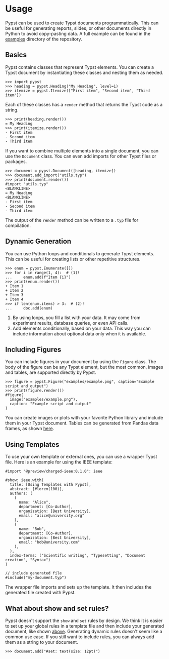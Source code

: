 # Usage

Pypst can be used to create Typst documents programmatically.
This can be useful for generating reports, slides, or other documents directly in Python to avoid copy-pasting data.
A full example can be found in the [examples](https://github.com/tilman151/pypst/docs/examples/document) directory of the repository.

## Basics

Pypst contains classes that represent Typst elements.
You can create a Typst document by instantiating these classes and nesting them as needed.

```pycon
>>> import pypst
>>> heading = pypst.Heading("My Heading", level=1)
>>> itemize = pypst.Itemize(["First item", "Second item", "Third item"])

```

Each of these classes has a `render` method that returns the Typst code as a string.

```pycon
>>> print(heading.render())
= My Heading
>>> print(itemize.render())
- First item
- Second item
- Third item

```

If you want to combine multiple elements into a single document, you can use the `Document` class.
You can even add imports for other Typst files or packages.

```pycon
>>> document = pypst.Document([heading, itemize])
>>> document.add_import("utils.typ")
>>> print(document.render())
#import "utils.typ"
<BLANKLINE>
= My Heading
<BLANKLINE>
- First item
- Second item
- Third item

```

The output of the `render` method can be written to a `.typ` file for compilation.

## Dynamic Generation

You can use Python loops and conditionals to generate Typst elements.
This can be useful for creating lists or other repetitive structures.

```pycon
>>> enum = pypst.Enumerate([])
>>> for i in range(1, 4):  # (1)!
...     enum.add(f"Item {i}")
>>> print(enum.render())
+ Item 1
+ Item 2
+ Item 3
+ Item 4
>>> if len(enum.items) > 3:  # (2)!
...     doc.add(enum)

```

1. By using loops, you fill a list with your data. It may come from experiment results, database queries, or even API calls.
2. Add elements conditionally, based on your data. This way you can include information about optional data only when it is available.

## Including Figures

You can include figures in your document by using the `Figure` class.
The body of the figure can be any Typst element, but the most common, images and tables, are supported directly by Pypst.
    
```pycon
>>> figure = pypst.Figure("examples/example.png", caption="Example script and output")
>>> print(figure.render())
#figure(
  image("examples/example.png"),
  caption: "Example script and output"
)

```

You can create images or plots with your favorite Python library and include them in your Typst document.
Tables can be generated from Pandas data frames, as shown [here](pandas.md).

## Using Templates

To use your own template or external ones, you can use a wrapper Typst file.
Here is an example for using the IEEE template:

```
#import "@preview/charged-ieee:0.1.0": ieee

#show: ieee.with(
  title: [Using Templates with Pypst],
  abstract: [#lorem(100)],
  authors: (
    (
      name: "Alice",
      department: [Co-Author],
      organization: [Best University],
      email: "alice@university.org"
    ),
    (
      name: "Bob",
      department: [Co-Author],
      organization: [Best University],
      email: "bob@university.com"
    ),
  ),
  index-terms: ("Scientific writing", "Typesetting", "Document creation", "Syntax")
)

// include generated file
#include("my-document.typ")
```

The wrapper file imports and sets up the template.
It then includes the generated file created with Pypst.

## What about show and set rules?

Pypst doesn't support the `show` and `set` rules by design.
We think it is easier to set up your global rules in a template file and then include your generated document, like shown [above](usage.md#using-templates).
Generating dynamic rules doesn't seem like a common use case.
If you still want to include rules, you can always add them as a string to your document.

```pycon
>>> document.add("#set: text(size: 12pt)")
```